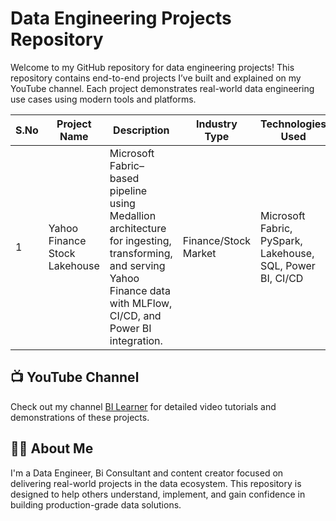 # Data Engineering Projects Repository

Welcome to my GitHub repository for data engineering projects! This repository contains end-to-end projects I’ve built and explained on my YouTube channel. Each project demonstrates real-world data engineering use cases using modern tools and platforms.

| S.No | Project Name               | Description                                                                                             | Industry Type      | Technologies Used                                                       | Level    | Repo Link                                                                                      |
|------|----------------------------|---------------------------------------------------------------------------------------------------------|--------------------|---------------------------------------------------------------------------|----------|------------------------------------------------------------------------------------------------|
| 1    | Yahoo Finance Stock Lakehouse | Microsoft Fabric–based pipeline using Medallion architecture for ingesting, transforming, and serving Yahoo Finance data with MLFlow, CI/CD, and Power BI integration. | Finance/Stock Market | Microsoft Fabric, PySpark, Lakehouse, SQL, Power BI, CI/CD         | Advanced | [...](https://github.com/bitoollearner/de-project-BI-Learner/tree/main/yahoo-finance) |

## 📺 YouTube Channel

Check out my channel [BI Learner](https://www.youtube.com/@bilearner) for detailed video tutorials and demonstrations of these projects.

## 🙋‍♂️ About Me

I'm a Data Engineer, Bi Consultant and content creator focused on delivering real-world projects in the data ecosystem. This repository is designed to help others understand, implement, and gain confidence in building production-grade data solutions.
